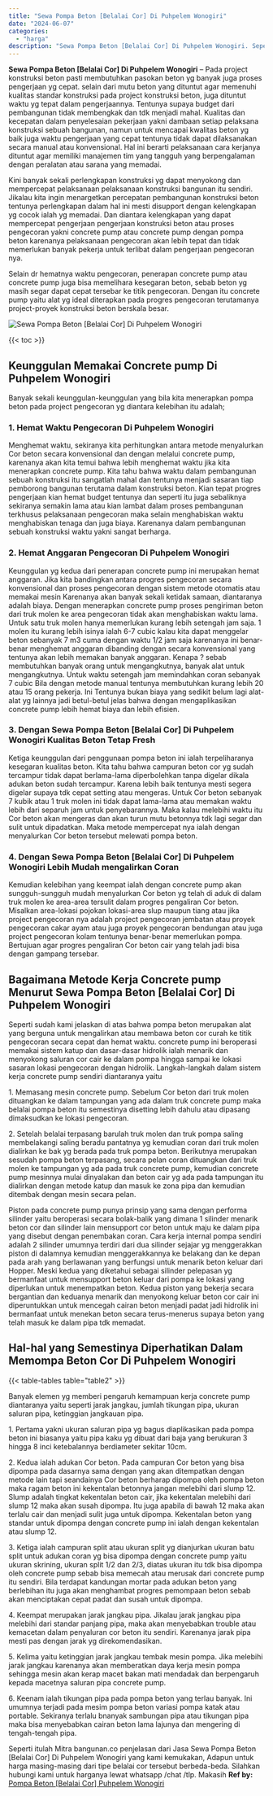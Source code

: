```yaml
---
title: "Sewa Pompa Beton [Belalai Cor] Di Puhpelem Wonogiri"
date: "2024-06-07"
categories: 
  - "harga"
description: "Sewa Pompa Beton [Belalai Cor] Di Puhpelem Wonogiri. Seperti itulah Mitra bangunan.co penjelasan dari Jasa Sewa Pompa Beton [Belalai Cor] Di Puhpelem Wonog..."
---
```


**Sewa Pompa Beton \[Belalai Cor\] Di Puhpelem Wonogiri** – Pada project konstruksi beton pasti membutuhkan pasokan beton yg banyak juga proses pengerjaan yg cepat. selain dari mutu beton yang dituntut agar memenuhi kualitas standar konstruksi pada project konstruksi beton, juga dituntut waktu yg tepat dalam pengerjaannya. Tentunya supaya budget dari pembangunan tidak membengkak dan tdk menjadi mahal. Kualitas dan kecepatan dalam penyelesaian pekerjaan yakni dambaan setiap pelaksana konstruksi sebuah bangunan, namun untuk mencapai kwalitas beton yg baik juga waktu pengerjaan yang cepat tentunya tidak dapat dilaksanakan secara manual atau konvensional. Hal ini berarti pelaksanaan cara kerjanya dituntut agar memiliki manajemen tim yang tangguh yang berpengalaman dengan peralatan atau sarana yang memadai.

Kini banyak sekali perlengkapan konstruksi yg dapat menyokong dan mempercepat pelaksanaan pelaksanaan konstruksi bangunan itu sendiri. Jikalau kita ingin menargetkan percepatan pembangunan konstruksi beton tentunya perlengkapan dalam hal ini mesti disupport dengan kelengkapan yg cocok ialah yg memadai. Dan diantara kelengkapan yang dapat mempercepat pengerjaan pengerjaan konstruksi beton atau proses pengecoran yakni concrete pump atau concrete pump dengan pompa beton karenanya pelaksanaan pengecoran akan lebih tepat dan tidak memerlukan banyak pekerja untuk terlibat dalam pengerjaan pengecoran nya.

Selain dr hematnya waktu pengecoran, penerapan concrete pump atau concrete pump juga bisa memelihara kesegaran beton, sebab beton yg masih segar dapat cepat tersebar ke titik pengecoran. Dengan itu concrete pump yaitu alat yg ideal diterapkan pada progres pengecoran terutamanya project-proyek konstruksi beton berskala besar.

![Sewa Pompa Beton [Belalai Cor] Di Puhpelem Wonogiri](/images/sewa-concrete-pump-21.png)

{{< toc >}}

## Keunggulan Memakai Concrete pump Di Puhpelem Wonogiri

Banyak sekali keunggulan-keunggulan yang bila kita menerapkan pompa beton pada project pengecoran yg diantara kelebihan itu adalah;

### 1\. Hemat Waktu Pengecoran Di Puhpelem Wonogiri

Menghemat waktu, sekiranya kita perhitungkan antara metode menyalurkan Cor beton secara konvensional dan dengan melalui concrete pump, karenanya akan kita temui bahwa lebih menghemat waktu jika kita menerapkan concrete pump. Kita tahu bahwa waktu dalam pembangunan sebuah konstruksi itu sangatlah mahal dan tentunya menjadi sasaran tiap pemborong bangunan terutama dalam konstruksi beton. Kian tepat progres pengerjaan kian hemat budget tentunya dan seperti itu juga sebaliknya sekiranya semakin lama atau kian lambat dalam proses pembangunan terkhusus pelaksanaan pengecoran maka selain menghabiskan waktu menghabiskan tenaga dan juga biaya. Karenanya dalam pembangunan sebuah konstruksi waktu yakni sangat berharga.

### 2\. Hemat Anggaran Pengecoran Di Puhpelem Wonogiri

Keunggulan yg kedua dari penerapan concrete pump ini merupakan hemat anggaran. Jika kita bandingkan antara progres pengecoran secara konvensional dan proses pengecoran dengan sistem metode otomatis atau memakai mesin Karenanya akan banyak sekali ketidak samaan, diantaranya adalah biaya. Dengan menerapkan concrete pump proses pengiriman beton dari truk molen ke area pengecoran tidak akan menghabiskan waktu lama. Untuk satu truk molen hanya memerlukan kurang lebih setengah jam saja. 1 molen itu kurang lebih isinya ialah 6-7 cubic kalau kita dapat menggelar beton sebanyak 7 m3 cuma dengan waktu 1/2 jam saja karenanya ini benar-benar menghemat anggaran dibanding dengan secara konvensional yang tentunya akan lebih memakan banyak anggaran. Kenapa ? sebab membutuhkan banyak orang untuk mengangkutnya, banyak alat untuk mengangkutnya. Untuk waktu setengah jam memindahkan coran sebanyak 7 cubic Bila dengan metode manual tentunya membutuhkan kurang lebih 20 atau 15 orang pekerja. Ini Tentunya bukan biaya yang sedikit belum lagi alat-alat yg lainnya jadi betul-betul jelas bahwa dengan mengaplikasikan concrete pump lebih hemat biaya dan lebih efisien.

### 3\. Dengan Sewa Pompa Beton \[Belalai Cor\] Di Puhpelem Wonogiri Kualitas Beton Tetap Fresh

Ketiga keunggulan dari penggunaan pompa beton ini ialah terpeliharanya kesegaran kualitas beton. Kita tahu bahwa campuran beton cor yg sudah tercampur tidak dapat berlama-lama diperbolehkan tanpa digelar dikala adukan beton sudah tercampur. Karena lebih baik tentunya mesti segera digelar supaya tdk cepat setting atau mengeras. Untuk Cor beton sebanyak 7 kubik atau 1 truk molen ini tidak dapat lama-lama atau memakan waktu lebih dari separuh jam untuk penyebarannya. Maka kalau melebihi waktu itu Cor beton akan mengeras dan akan turun mutu betonnya tdk lagi segar dan sulit untuk dipadatkan. Maka metode mempercepat nya ialah dengan menyalurkan Cor beton tersebut melewati pompa beton.

### 4\. Dengan Sewa Pompa Beton \[Belalai Cor\] Di Puhpelem Wonogiri Lebih Mudah mengalirkan Coran

Kemudian kelebihan yang keempat ialah dengan concrete pump akan sungguh-sungguh mudah menyalurkan Cor beton yg telah di aduk di dalam truk molen ke area-area tersulit dalam progres pengaliran Cor beton. Misalkan area-lokasi pojokan lokasi-area slup maupun tiang atau jika project pengecoran nya adalah project pengecoran jembatan atau proyek pengecoran cakar ayam atau juga proyek pengecoran bendungan atau juga project pengecoran kolam tentunya benar-benar memerlukan pompa. Bertujuan agar progres pengaliran Cor beton cair yang telah jadi bisa dengan gampang tersebar.

## Bagaimana Metode Kerja Concrete pump Menurut Sewa Pompa Beton \[Belalai Cor\] Di Puhpelem Wonogiri

Seperti sudah kami jelaskan di atas bahwa pompa beton merupakan alat yang berguna untuk mengalirkan atau membawa beton cor curah ke titik pengecoran secara cepat dan hemat waktu. concrete pump ini beroperasi memakai sistem katup dan dasar-dasar hidrolik ialah menarik dan menyokong saluran cor cair ke dalam pompa hingga sampai ke lokasi sasaran lokasi pengecoran dengan hidrolik. Langkah-langkah dalam sistem kerja concrete pump sendiri diantaranya yaitu

1\. Memasang mesin concrete pump. Sebelum Cor beton dari truk molen dituangkan ke dalam tampungan yang ada dalam truk concrete pump maka belalai pompa beton itu semestinya disetting lebih dahulu atau dipasang dimaksudkan ke lokasi pengecoran.

2\. Setelah belalai terpasang barulah truk molen dan truk pompa saling membelakangi saling beradu pantatnya yg kemudian coran dari truk molen dialirkan ke bak yg berada pada truk pompa beton. Berikutnya merupakan sesudah pompa beton terpasang, secara pelan coran dituangkan dari truk molen ke tampungan yg ada pada truk concrete pump, kemudian concrete pump mesinnya mulai dinyalakan dan beton cair yg ada pada tampungan itu dialirkan dengan metode katup dan masuk ke zona pipa dan kemudian ditembak dengan mesin secara pelan.

Piston pada concrete pump punya prinsip yang sama dengan performa silinder yaitu beroperasi secara bolak-balik yang dimana 1 silinder menarik beton cor dan silinder lain mensupport cor beton untuk maju ke dalam pipa yang disebut dengan penembakan coran. Cara kerja internal pompa sendiri adalah 2 silinder umumnya terdiri dari dua silinder sejajar yg menggerakkan piston di dalamnya kemudian menggerakkannya ke belakang dan ke depan pada arah yang berlawanan yang berfungsi untuk menarik beton keluar dari Hopper. Meski kedua yang diketahui sebagai silinder pelepasan yg bermanfaat untuk mensupport beton keluar dari pompa ke lokasi yang diperlukan untuk menempatkan beton. Kedua piston yang bekerja secara bergantian dan keduanya menarik dan menyokong keluar beton cor cair ini diperuntukkan untuk mencegah cairan beton menjadi padat jadi hidrolik ini bermanfaat untuk menekan beton secara terus-menerus supaya beton yang telah masuk ke dalam pipa tdk memadat.

## Hal-hal yang Semestinya Diperhatikan Dalam Memompa Beton Cor Di Puhpelem Wonogiri

{{< table-tables table="table2" >}}

Banyak elemen yg memberi pengaruh kemampuan kerja concrete pump diantaranya yaitu seperti jarak jangkau, jumlah tikungan pipa, ukuran saluran pipa, ketinggian jangkauan pipa.

1\. Pertama yakni ukuran saluran pipa yg bagus diaplikasikan pada pompa beton ini biasanya yaitu pipa kaku yg dibuat dari baja yang berukuran 3 hingga 8 inci ketebalannya berdiameter sekitar 10cm.

2\. Kedua ialah adukan Cor beton. Pada campuran Cor beton yang bisa dipompa pada dasarnya sama dengan yang akan ditempatkan dengan metode lain tapi seandainya Cor beton berharap dipompa oleh pompa beton maka ragam beton ini kekentalan betonnya jangan melebihi dari slump 12. Slump adalah tingkat kekentalan beton cair, jika kekentalan melebihi dari slump 12 maka akan susah dipompa. Itu juga apabila di bawah 12 maka akan terlalu cair dan menjadi sulit juga untuk dipompa. Kekentalan beton yang standar untuk dipompa dengan concrete pump ini ialah dengan kekentalan atau slump 12.

3\. Ketiga ialah campuran split atau ukuran split yg dianjurkan ukuran batu split untuk adukan coran yg bisa dipompa dengan concrete pump yaitu ukuran skrining, ukuran split 1/2 dan 2/3, diatas ukuran itu tdk bisa dipompa oleh concrete pump sebab bisa memecah atau merusak dari concrete pump itu sendiri. Bila terdapat kandungan mortar pada adukan beton yang berlebihan itu juga akan menghambat progres pemompaan beton sebab akan menciptakan cepat padat dan susah untuk dipompa.

4\. Keempat merupakan jarak jangkau pipa. Jikalau jarak jangkau pipa melebihi dari standar panjang pipa, maka akan menyebabkan trouble atau kemacetan dalam penyaluran cor beton itu sendiri. Karenanya jarak pipa mesti pas dengan jarak yg direkomendasikan.

5\. Kelima yaitu ketinggian jarak jangkau tembak mesin pompa. Jika melebihi jarak jangkau karenanya akan memberatkan daya kerja mesin pompa sehingga mesin akan kerap macet bakan mati mendadak dan berpengaruh kepada macetnya saluran pipa concrete pump.

6\. Keenam ialah tikungan pipa pada pompa beton yang terlau banyak. Ini umumnya terjadi pada mesim pompa beton variasi pompa katak atau portable. Sekiranya terlalu bnanyak sambungan pipa atau tikungan pipa maka bisa menyebabkan cairan beton lama lajunya dan mengering di tengah-tengah pipa.

Seperti itulah Mitra bangunan.co penjelasan dari Jasa Sewa Pompa Beton \[Belalai Cor\] Di Puhpelem Wonogiri yang kami kemukakan, Adapun untuk harga masing-masing dari tipe belalai cor tersebut berbeda-beda. Silahkan hubungi kami untuk harganya lewat whatsapp /chat /tlp. Makasih
**Ref by:** [Pompa Beton [Belalai Cor] Puhpelem Wonogiri](https://id.wikipedia.org/wiki/Pompa)
